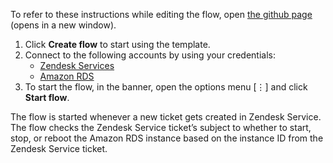 To refer to these instructions while editing the flow, open [the github page](https://github.com/ot4i/app-connect-templates/tree/main/resources/markdown/Stop%20or%20start%20or%20reboot%20the%20Amazon%20RDS%20instance%20whenever%20a%20Zendesk%20Service%20ticket%20gets%20created_instructions.md) (opens in a new window).

1. Click **Create flow** to start using the template.
2. Connect to the following accounts by using your credentials:
   - [Zendesk Services](https://www.ibm.com/docs/en/app-connect/saas?topic=apps-zendesk-service) 
   - [Amazon RDS](https://www.ibm.com/docs/en/app-connect/saas?topic=apps-amazon-rds)
3. To start the flow, in the banner, open the options menu [⋮] and click **Start flow**.

The flow is started whenever a new ticket gets created in Zendesk Service. The flow checks the Zendesk Service ticket’s subject to whether to start, stop, or reboot the Amazon RDS instance based on the instance ID from the Zendesk Service ticket.
